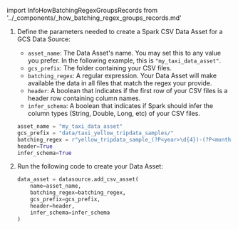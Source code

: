 import InfoHowBatchingRegexGroupsRecords from '../_components/_how_batching_regex_groups_records.md'

1. Define the parameters needed to create a Spark CSV Data Asset for a GCS Data Source:

    - `asset_name`: The Data Asset's name.  You may set this to any value you prefer.  In the following example, this is `"my_taxi_data_asset"`.
    - `gcs_prefix`: The folder containing your CSV files.
    - `batching_regex`: A regular expression.  Your Data Asset will make available the data in all files that match the regex your provide.
    - `header`: A boolean that indicates if the first row of your CSV files is a header row containing column names.
    - `infer_schema`: A boolean that indicates if Spark should infer the column types (String, Double, Long, etc) of your CSV files.
    
    ```python title="Python"
    asset_name = "my_taxi_data_asset"
    gcs_prefix = "data/taxi_yellow_tripdata_samples/"
    batching_regex = r"yellow_tripdata_sample_(?P<year>\d{4})-(?P<month>\d{2})\.csv"
    header=True
    infer_schema=True
    ```
   
    <InfoHowBatchingRegexGroupsRecords/>

3. Run the following code to create your Data Asset:

    ```python title="Python"
    data_asset = datasource.add_csv_asset(
        name=asset_name,
        batching_regex=batching_regex,
        gcs_prefix=gcs_prefix,
        header=header,
        infer_schema=infer_schema
    )
    ```